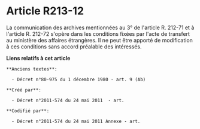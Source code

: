 # Article R213-12

La communication des archives mentionnées au 3° de l'article R. 212-71 et à l'article R. 212-72 s'opère dans les conditions
fixées par l'acte de transfert au ministère des affaires étrangères. Il ne peut être apporté de modification à ces conditions
sans accord préalable des intéressés.

**Liens relatifs à cet article**

	**Anciens textes**:

	  - Décret n°80-975 du 1 décembre 1980 - art. 9 (Ab)

	**Créé par**:

	  - Décret n°2011-574 du 24 mai 2011  - art.

	**Codifié par**:

	  - Décret n°2011-574 du 24 mai 2011 Annexe - art.
